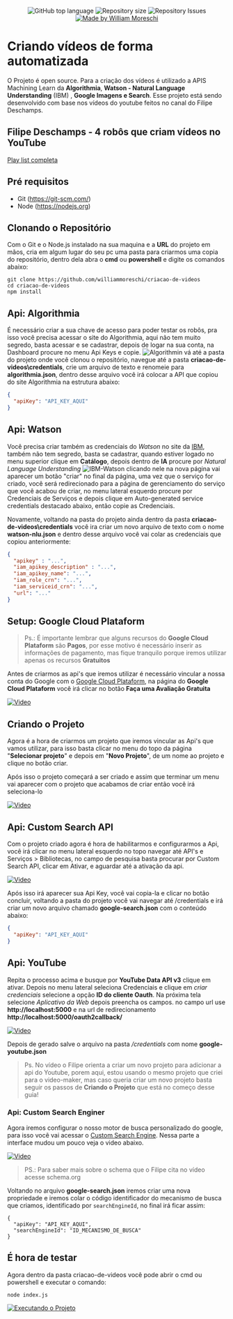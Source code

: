 <p align="center">
  <img alt="GitHub top language" src="https://img.shields.io/github/languages/top/williammoreschi/criacao-de-videos">
  <img alt="Repository size" src="https://img.shields.io/github/repo-size/williammoreschi/criacao-de-videos">
  <img alt="Repository Issues" src="https://img.shields.io/github/issues/williammoreschi/criacao-de-videos">
  <a href="https://github.com/williammoreschi">
    <img alt="Made by William Moreschi" src="https://img.shields.io/badge/created%20by-William%20Moreschi-blue">
  </a>
</p>

# Criando vídeos de forma automatizada

O Projeto é open source. Para a criação dos vídeos é utilizado a APIS Machining Learn da **Algorithmia**, **Watson - Natural Language Understanding** (IBM) , 
**Google Imagens e Search**. Esse projeto está sendo desenvolvido com base nos vídeos do youtube feitos no canal do Filipe Deschamps.

## Filipe Deschamps - 4 robôs que criam vídeos no YouTube
[Play list completa](https://www.youtube.com/watch?v=kjhu1LEmRpY&list=PLMdYygf53DP4YTVeu0JxVnWq01uXrLwHi)

## Pré requisitos

- Git (https://git-scm.com/)
- Node (https://nodejs.org)


## Clonando o Repositório
Com o Git e o Node.js instalado na sua maquina e a **URL** do projeto em mãos, cria em algum lugar do seu pc uma pasta para criarmos uma copia do repositório, dentro dela abra o **cmd** ou **powershell** e digite os comandos abaixo:
```shell
git clone https://github.com/williammoreschi/criacao-de-videos
cd criacao-de-videos
npm install
```

## Api: Algorithmia
É necessário criar a sua chave de acesso para poder testar os robôs, pra isso você precisa acessar o site do Algorithmia, aqui não tem muito segredo, basta acessar e se cadastrar, depois de logar na sua conta, na Dashboard procure no menu Api Keys e copie.
![Algorithmin](https://user-images.githubusercontent.com/2512512/116796037-d6857000-aaaf-11eb-9c0d-2335f45b0f81.gif)
vá até a pasta do projeto onde você clonou o repositório, navegue até a pasta **criacao-de-videos\credentials**, crie um arquivo de texto e renomeie para **algorithmia.json**, dentro desse arquivo você irá colocar a API que copiou do site Algorithmia na estrutura abaixo:

```json
{
  "apiKey": "API_KEY_AQUI"
}
```

## Api: Watson
Você precisa criar também as credenciais do *Watson* no site da [IBM](https://cloud.ibm.com/login), também não tem segredo, basta se cadastrar, quando estiver logado no menu superior clique em **Catálogo**, depois dentro de **IA** procure por *Natural Language Understanding*
![IBM-Watson](https://user-images.githubusercontent.com/2512512/116796537-90321000-aab3-11eb-9d12-7cce2bb143df.gif)
clicando nele na nova página vai aparecer um botão "criar" no final da página, uma vez que o serviço for criado, você será redirecionado para a página de gerenciamento do serviço que você acabou de criar, no menu lateral esquerdo procure por Credenciais de Serviços e depois clique em Auto-generated service credentials destacado abaixo, então copie as Credenciais.

Novamente, voltando na pasta do projeto ainda dentro da pasta **criacao-de-videos\credentials** você ira criar um novo arquivo de texto com o nome **watson-nlu.json** e dentro desse arquivo você vai colar as credenciais que copiou anteriormente:
``` json
{
  "apikey" : "...",
  "iam_apikey_description" : "...",
  "iam_apikey_name": "...",
  "iam_role_crn": "...",
  "iam_serviceid_crn": "...",
  "url": "..."
}
```


## Setup: Google Cloud Plataform

> Ps.: É importante lembrar que alguns recursos do **Google Cloud Plataform** são **Pagos**, por esse motivo é necessário inserir as informações de pagamento, mas fique tranquilo porque iremos utilizar apenas os recursos **Gratuitos**

Antes de criarmos as api's que iremos utilizar é necessário vincular a nossa conta do Google com o [Google Cloud Plataform](https://cloud.google.com/), na página do **Google Cloud Plataform** você irá clicar no botão **Faça uma Avaliação Gratuita**

[![Video](https://user-images.githubusercontent.com/2512512/116834050-cc886d80-ab92-11eb-98c9-10b9786d14b3.png)](./readme-videos/01-criando-conta.mp4)

## Criando o Projeto
Agora é a hora de criarmos um projeto que iremos vincular as Api's que vamos utilizar, para isso basta clicar no menu do topo da página "**Selecionar projeto**" e depois em "**Novo Projeto**", de um nome ao projeto e clique no botão criar.

Após isso o projeto começará a ser criado e assim que terminar um menu vai aparecer com o projeto que acabamos de criar então você irá seleciona-lo

[![Video](https://user-images.githubusercontent.com/2512512/116833957-626fc880-ab92-11eb-85ef-97af013a17a2.png)](./readme-videos/02-criando-projeto.mp4)

## Api: Custom Search API
Com o projeto criado agora é hora de habilitarmos e configurarmos a Api, você irá clicar no menu lateral esquerdo no topo navegar até API's e Serviços > Bibliotecas, no campo de pesquisa basta procurar por Custom Search API, clicar em Ativar, e aguardar até a ativação da api.

[![Video](https://user-images.githubusercontent.com/2512512/116833927-35bbb100-ab92-11eb-80d7-999fb5c4dcfe.png)](./readme-videos/03-config-custom-search.mp4)


Após isso irá aparecer sua Api Key, você vai copia-la e clicar no botão concluir, voltando a pasta do projeto você vai navegar até /credentials e irá criar um novo arquivo chamado **google-search.json** com o conteúdo abaixo:
```json
{
  "apiKey": "API_KEY_AQUI"
}
```

## Api: YouTube
Repita o processo acima e busque por **YouTube Data API v3** clique em ativar. Depois no menu lateral seleciona Credenciais e clique em *criar credenciais* selecione a opção **ID do cliente Oauth**. Na próxima tela selecione *Aplicativo da Web* depois preencha os campos.
no campo url use **http://localhost:5000** e na url de redirecionamento **http://localhost:5000/oauth2callback/**

[![Video](https://user-images.githubusercontent.com/2512512/116833927-35bbb100-ab92-11eb-80d7-999fb5c4dcfe.png)](./readme-videos/04-config-youtube-v3.mp4)

Depois de gerado salve o arquivo na pasta */credentials* com nome **google-youtube.json**


> Ps. No vídeo o Filipe orienta a criar um novo projeto para adicionar a api do Youtube, porem aqui, estou usando o mesmo projeto que criei para o video-maker, mas caso queria criar um novo projeto basta seguir os passos de **Criando o Projeto** que está no começo desse guia!

### Api: Custom Search Enginer
Agora iremos configurar o nosso motor de busca personalizado do google, para isso você vai acessar o [Custom Search Engine](https://cse.google.com/cse/create/new). Nessa parte a interface mudou um pouco veja o video abaixo.

[![Video](https://user-images.githubusercontent.com/2512512/116833879-fee59b00-ab91-11eb-8d52-5efa25088530.png)](./readme-videos/05-config-custom-search-engine.mp4)
 

> PS.: Para saber mais sobre o schema que o Filipe cita no vídeo acesse schema.org

Voltando no arquivo **google-search.json** iremos criar uma nova propriedade e iremos colar o código identificador do mecanismo de busca que criamos, identificado por `searchEngineId`, no final irá ficar assim:

```
{
  "apiKey": "API_KEY_AQUI",
  "searchEngineId": "ID_MECANISMO_DE_BUSCA"
}
```

## É hora de testar

Agora dentro da pasta criacao-de-videos você pode abrir o cmd ou powershell e executar o comando:
```
node index.js
```
[![Executando o Projeto](https://user-images.githubusercontent.com/2512512/116833360-0f484680-ab8f-11eb-8b26-fc399379dd82.png)](./readme-videos/06-resultado-final.mp4)
